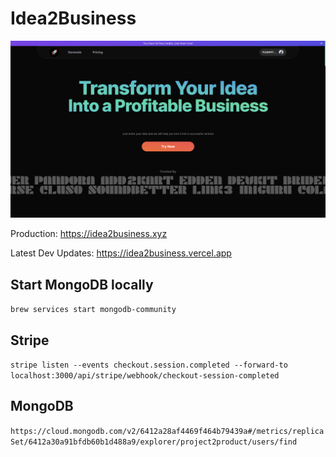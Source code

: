 # Idea2Business

<img src="./public/product_image_1.png" alt="Product Image" />

<br />

Production: https://idea2business.xyz

Latest Dev Updates: https://idea2business.vercel.app


## Start MongoDB locally

`brew services start mongodb-community`

## Stripe

`stripe listen --events checkout.session.completed --forward-to localhost:3000/api/stripe/webhook/checkout-session-completed`

## MongoDB

`https://cloud.mongodb.com/v2/6412a28af4469f464b79439a#/metrics/replicaSet/6412a30a91bfdb60b1d488a9/explorer/project2product/users/find`